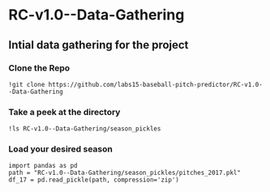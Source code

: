 # RC-v1.0--Data-Gathering
## Intial data gathering for the project


### Clone the Repo

<pre><code>!git clone https://github.com/labs15-baseball-pitch-predictor/RC-v1.0--Data-Gathering</code></pre>


### Take a peek at the directory 

<pre><code>!ls RC-v1.0--Data-Gathering/season_pickles</code></pre>


### Load your desired season

<pre><code>import pandas as pd
path = "RC-v1.0--Data-Gathering/season_pickles/pitches_2017.pkl"
df_17 = pd.read_pickle(path, compression='zip')</code></pre>

